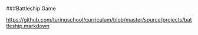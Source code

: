 ###Battleship Game

https://github.com/turingschool/curriculum/blob/master/source/projects/battleship.markdown